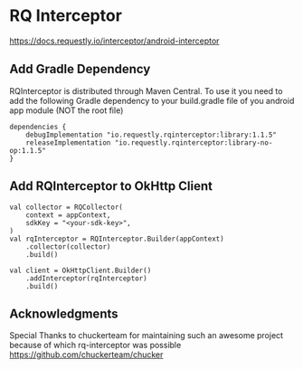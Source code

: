 # RQ Interceptor

https://docs.requestly.io/interceptor/android-interceptor


## Add Gradle Dependency

RQInterceptor is distributed through Maven Central. To use it you need to add the following Gradle dependency to your build.gradle file of you android app module (NOT the root file)

```
dependencies {
    debugImplementation "io.requestly.rqinterceptor:library:1.1.5"
    releaseImplementation "io.requestly.rqinterceptor:library-no-op:1.1.5"
}
```


## Add RQInterceptor to OkHttp Client
```
val collector = RQCollector(
    context = appContext,
    sdkKey = "<your-sdk-key>",
)
val rqInterceptor = RQInterceptor.Builder(appContext)
    .collector(collector)
    .build()

val client = OkHttpClient.Builder()
    .addInterceptor(rqInterceptor)
    .build()
```

## Acknowledgments
Special Thanks to chuckerteam for maintaining such an awesome project because of which rq-interceptor was possible
https://github.com/chuckerteam/chucker
